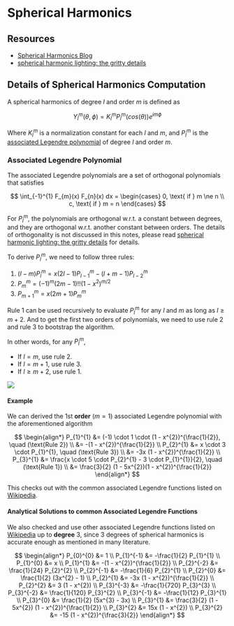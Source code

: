 # Spherical Harmonics

## Resources

- [Spherical Harmonics Blog](https://patapom.com/blog/SHPortal/)
- [spherical harmonic lighting: the gritty details](https://3dvar.com/green2003spherical.pdf)

## Details of Spherical Harmonics Computation

A spherical harmonics of degree $l$ and order $m$ is defined as

$$
Y_{l}^{m} (\theta, \phi) = K_{l}^{m} P_{l}^{m}(cos(\theta)) e^{im \phi}
$$

Where $K_{l}^{m}$ is a normalization constant for each $l$ and $m$, and $P_{l}^{m}$ is the [associated Legendre polynomial](https://en.wikipedia.org/wiki/Associated_Legendre_polynomials) of degree $l$ and order $m$.

### Associated Legendre Polynomial

The associated Legendre polynomials are a set of orthogonal polynomials that satisfies

$$
\int_{-1}^{1} F_{m}(x) F_{n}(x) dx = \begin{cases}
    0, \text{ if } m \ne n \\
    c, \text{ if } m = n
\end{cases}
$$

For $P_{l}^{m}$, the polynomials are orthogonal w.r.t. a constant between degrees, and they are orthogonal w.r.t. another constant between orders. The details of orthogonality is not discussed in this notes, please read [spherical harmonic lighting: the gritty details](https://3dvar.com/green2003spherical.pdf) for details.

To derive $P_{l}^{m}$, we need to follow three rules:

1. $(l-m) P_{l}^{m} = x (2l - 1) P_{l-1}^{m} - (l + m - 1)P_{l-2}^{m}$
2. $P_{m}^{m} = (-1)^{m} (2m - 1)!! (1 - x^{2})^{m/2}$
3. $P_{m+1}^{m} = x (2m + 1) P_{m}^{m}$

Rule 1 can be used recursively to evaluate $P_{l}^{m}$ for any $l$ and $m$ as long as $l \ge m + 2$. And to get the first two orders of polynomials, we need to use rule 2 and rule 3 to bootstrap the algorithm.

In other words, for any $P_{l}^{m}$,

- If $l = m$, use rule 2.
- If $l = m + 1$, use rule 3.
- If $l \ge m+2$, use rule 1.

![](/_static/image/2025-03-03-15-46-59.png)

#### Example

We can derived the 1st **order** ($m=1$) associated Legendre polynomial with the aforementioned algorithm

$$
\begin{align*}
    P_{1}^{1} &= (-1) \cdot 1 \cdot (1 - x^{2})^{\frac{1}{2}}, \quad (\text{Rule 2}) \\
    &= -(1 - x^{2})^{\frac{1}{2}} \\
    P_{2}^{1} &= x \cdot 3 \cdot P_{1}^{1}, \quad (\text{Rule 3}) \\
    &= -3x (1 - x^{2})^{\frac{1}{2}} \\
    P_{3}^{1} &= \frac{x \cdot 5 \cdot P_{2}^{1} - 3 \cdot P_{1}^{1}}{2}, \quad (\text{Rule 1}) \\
    &= \frac{3}{2} (1 - 5x^{2})(1 - x^{2})^{\frac{1}{2}}
\end{align*}
$$

This checks out with the common associated Legendre functions listed on [Wikipedia](https://en.wikipedia.org/wiki/Associated_Legendre_polynomials#The_first_few_associated_Legendre_functions).

#### Analytical Solutions to common Associated Legendre Functions

We also checked and use other associated Legendre functions listed on [Wikipedia](https://en.wikipedia.org/wiki/Associated_Legendre_polynomials#The_first_few_associated_Legendre_functions) up to **degree** 3, since 3 degrees of spherical harmonics is accurate enough as mentioned in many literature.


$$
\begin{align*}
    P_{0}^{0} &= 1 \\
    P_{1}^{-1} &= -\frac{1}{2} P_{1}^{1} \\
    P_{1}^{0} &= x \\
    P_{1}^{1} &= -(1 - x^{2})^{\frac{1}{2}} \\
    P_{2}^{-2} &= \frac{1}{24} P_{2}^{2} \\
    P_{2}^{-1} &= -\frac{1}{6} P_{2}^{1} \\
    P_{2}^{0} &= \frac{1}{2} (3x^{2} - 1) \\
    P_{2}^{1} &= -3x (1 - x^{2})^{\frac{1}{2}} \\
    P_{2}^{2} &= 3 (1 - x^{2}) \\
    P_{3}^{-3} &= -\frac{1}{720} P_{3}^{3} \\
    P_{3}^{-2} &= \frac{1}{120} P_{3}^{2} \\
    P_{3}^{-1} &= -\frac{1}{12} P_{3}^{1} \\
    P_{3}^{0} &= \frac{1}{2} (5x^{3} - 3x) \\
    P_{3}^{1} &= \frac{3}{2} (1 - 5x^{2}) (1 - x^{2})^{\frac{1}{2}} \\
    P_{3}^{2} &= 15x (1 - x^{2}) \\
    P_{3}^{2} &= -15 (1 - x^{2})^{\frac{3}{2}}
\end{align*}
$$
